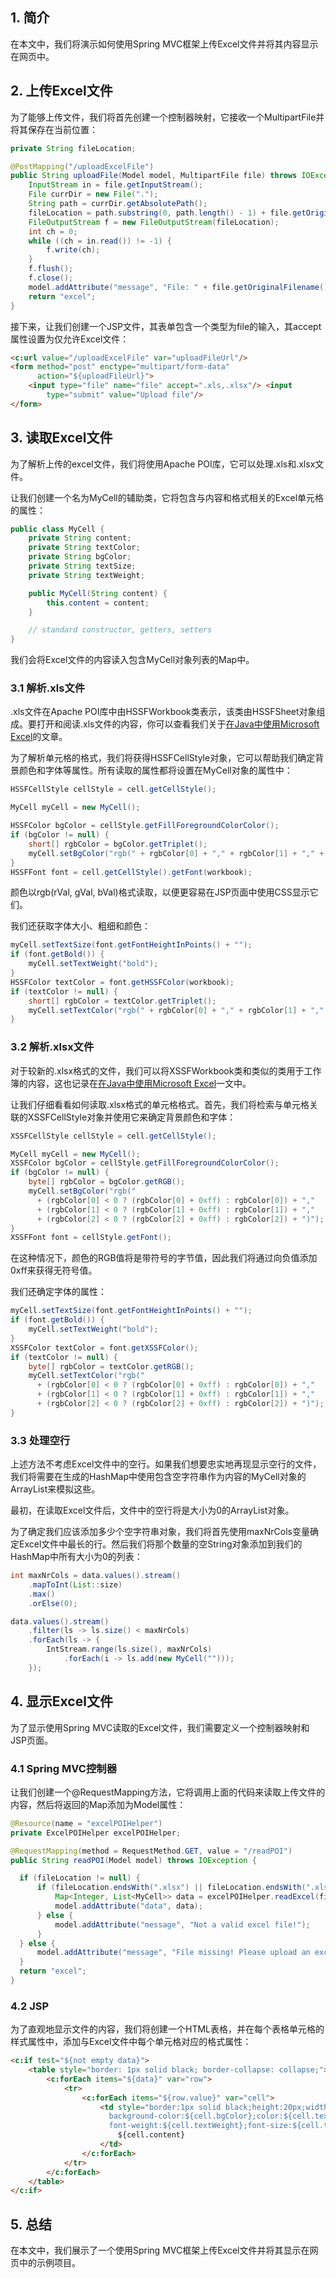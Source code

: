 ## 1. 简介

在本文中，我们将演示如何使用Spring MVC框架上传Excel文件并将其内容显示在网页中。

## 2. 上传Excel文件

为了能够上传文件，我们将首先创建一个控制器映射，它接收一个MultipartFile并将其保存在当前位置：

```java
private String fileLocation;

@PostMapping("/uploadExcelFile")
public String uploadFile(Model model, MultipartFile file) throws IOException {
    InputStream in = file.getInputStream();
    File currDir = new File(".");
    String path = currDir.getAbsolutePath();
    fileLocation = path.substring(0, path.length() - 1) + file.getOriginalFilename();
    FileOutputStream f = new FileOutputStream(fileLocation);
    int ch = 0;
    while ((ch = in.read()) != -1) {
        f.write(ch);
    }
    f.flush();
    f.close();
    model.addAttribute("message", "File: " + file.getOriginalFilename() + " has been uploaded successfully!");
    return "excel";
}
```

接下来，让我们创建一个JSP文件，其表单包含一个类型为file的输入，其accept属性设置为仅允许Excel文件：

```html
<c:url value="/uploadExcelFile" var="uploadFileUrl"/>
<form method="post" enctype="multipart/form-data"
      action="${uploadFileUrl}">
    <input type="file" name="file" accept=".xls,.xlsx"/> <input
        type="submit" value="Upload file"/>
</form>
```

## 3. 读取Excel文件

为了解析上传的excel文件，我们将使用Apache POI库，它可以处理.xls和.xlsx文件。

让我们创建一个名为MyCell的辅助类，它将包含与内容和格式相关的Excel单元格的属性：

```java
public class MyCell {
    private String content;
    private String textColor;
    private String bgColor;
    private String textSize;
    private String textWeight;

    public MyCell(String content) {
        this.content = content;
    }

    // standard constructor, getters, setters
}
```

我们会将Excel文件的内容读入包含MyCell对象列表的Map中。

### 3.1 解析.xls文件

.xls文件在Apache POI库中由HSSFWorkbook类表示，该类由HSSFSheet对象组成。要打开和阅读.xls文件的内容，你可以查看我们关于[在Java中使用Microsoft Excel](https://www.baeldung.com/java-microsoft-excel)的文章。

为了解析单元格的格式，我们将获得HSSFCellStyle对象，它可以帮助我们确定背景颜色和字体等属性。所有读取的属性都将设置在MyCell对象的属性中：

```java
HSSFCellStyle cellStyle = cell.getCellStyle();

MyCell myCell = new MyCell();

HSSFColor bgColor = cellStyle.getFillForegroundColorColor();
if (bgColor != null) {
    short[] rgbColor = bgColor.getTriplet();
    myCell.setBgColor("rgb(" + rgbColor[0] + "," + rgbColor[1] + "," + rgbColor[2] + ")");
}
HSSFFont font = cell.getCellStyle().getFont(workbook);
```

颜色以rgb(rVal, gVal, bVal)格式读取，以便更容易在JSP页面中使用CSS显示它们。

我们还获取字体大小、粗细和颜色：

```java
myCell.setTextSize(font.getFontHeightInPoints() + "");
if (font.getBold()) {
    myCell.setTextWeight("bold");
}
HSSFColor textColor = font.getHSSFColor(workbook);
if (textColor != null) {
    short[] rgbColor = textColor.getTriplet();
    myCell.setTextColor("rgb(" + rgbColor[0] + "," + rgbColor[1] + "," + rgbColor[2] + ")");
}
```

### 3.2 解析.xlsx文件

对于较新的.xlsx格式的文件，我们可以将XSSFWorkbook类和类似的类用于工作簿的内容，这也记录在[在Java中使用Microsoft Excel](https://www.baeldung.com/java-microsoft-excel)一文中。

让我们仔细看看如何读取.xlsx格式的单元格格式。首先，我们将检索与单元格关联的XSSFCellStyle对象并使用它来确定背景颜色和字体：

```java
XSSFCellStyle cellStyle = cell.getCellStyle();

MyCell myCell = new MyCell();
XSSFColor bgColor = cellStyle.getFillForegroundColorColor();
if (bgColor != null) {
    byte[] rgbColor = bgColor.getRGB();
    myCell.setBgColor("rgb("
      + (rgbColor[0] < 0 ? (rgbColor[0] + 0xff) : rgbColor[0]) + ","
      + (rgbColor[1] < 0 ? (rgbColor[1] + 0xff) : rgbColor[1]) + ","
      + (rgbColor[2] < 0 ? (rgbColor[2] + 0xff) : rgbColor[2]) + ")");
}
XSSFFont font = cellStyle.getFont();
```

在这种情况下，颜色的RGB值将是带符号的字节值，因此我们将通过向负值添加0xff来获得无符号值。

我们还确定字体的属性：

```java
myCell.setTextSize(font.getFontHeightInPoints() + "");
if (font.getBold()) {
    myCell.setTextWeight("bold");
}
XSSFColor textColor = font.getXSSFColor();
if (textColor != null) {
    byte[] rgbColor = textColor.getRGB();
    myCell.setTextColor("rgb("
      + (rgbColor[0] < 0 ? (rgbColor[0] + 0xff) : rgbColor[0]) + "," 
      + (rgbColor[1] < 0 ? (rgbColor[1] + 0xff) : rgbColor[1]) + "," 
      + (rgbColor[2] < 0 ? (rgbColor[2] + 0xff) : rgbColor[2]) + ")");
}
```

### 3.3 处理空行

上述方法不考虑Excel文件中的空行。如果我们想要忠实地再现显示空行的文件，我们将需要在生成的HashMap中使用包含空字符串作为内容的MyCell对象的ArrayList来模拟这些。

最初，在读取Excel文件后，文件中的空行将是大小为0的ArrayList对象。

为了确定我们应该添加多少个空字符串对象，我们将首先使用maxNrCols变量确定Excel文件中最长的行。然后我们将那个数量的空String对象添加到我们的HashMap中所有大小为0的列表：

```java
int maxNrCols = data.values().stream()
    .mapToInt(List::size)
    .max()
    .orElse(0);

data.values().stream()
    .filter(ls -> ls.size() < maxNrCols)
    .forEach(ls -> {
        IntStream.range(ls.size(), maxNrCols)
            .forEach(i -> ls.add(new MyCell("")));
    });
```

## 4. 显示Excel文件

为了显示使用Spring MVC读取的Excel文件，我们需要定义一个控制器映射和JSP页面。

### 4.1 Spring MVC控制器

让我们创建一个@RequestMapping方法，它将调用上面的代码来读取上传文件的内容，然后将返回的Map添加为Model属性：

```java
@Resource(name = "excelPOIHelper")
private ExcelPOIHelper excelPOIHelper;

@RequestMapping(method = RequestMethod.GET, value = "/readPOI")
public String readPOI(Model model) throws IOException {

  if (fileLocation != null) {
      if (fileLocation.endsWith(".xlsx") || fileLocation.endsWith(".xls")) {
          Map<Integer, List<MyCell>> data = excelPOIHelper.readExcel(fileLocation);
          model.addAttribute("data", data);
      } else {
          model.addAttribute("message", "Not a valid excel file!");
      }
  } else {
      model.addAttribute("message", "File missing! Please upload an excel file.");
  }
  return "excel";
}
```

### 4.2 JSP

为了直观地显示文件的内容，我们将创建一个HTML表格，并在每个表格单元格的样式属性中，添加与Excel文件中每个单元格对应的格式属性：

```html
<c:if test="${not empty data}">
    <table style="border: 1px solid black; border-collapse: collapse;">
        <c:forEach items="${data}" var="row">
            <tr>
                <c:forEach items="${row.value}" var="cell">
                    <td style="border:1px solid black;height:20px;width:100px;
                      background-color:${cell.bgColor};color:${cell.textColor};
                      font-weight:${cell.textWeight};font-size:${cell.textSize}pt;">
                        ${cell.content}
                    </td>
                </c:forEach>
            </tr>
        </c:forEach>
    </table>
</c:if>
```

## 5. 总结

在本文中，我们展示了一个使用Spring MVC框架上传Excel文件并将其显示在网页中的示例项目。